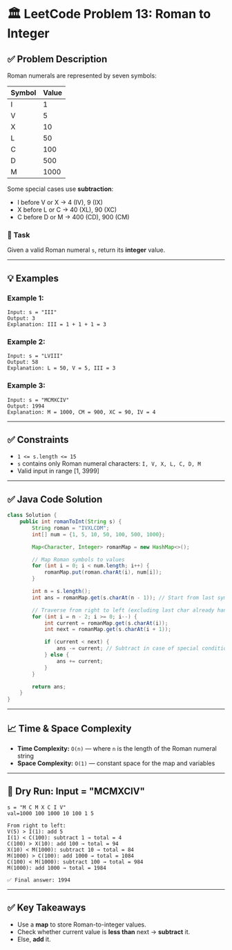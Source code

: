 # 🏛️ LeetCode Problem 13: Roman to Integer

## ✅ Problem Description

Roman numerals are represented by seven symbols:

| Symbol | Value |
| ------ | ----- |
| I      | 1     |
| V      | 5     |
| X      | 10    |
| L      | 50    |
| C      | 100   |
| D      | 500   |
| M      | 1000  |

Some special cases use **subtraction**:

* I before V or X → 4 (IV), 9 (IX)
* X before L or C → 40 (XL), 90 (XC)
* C before D or M → 400 (CD), 900 (CM)

### 🧠 Task

Given a valid Roman numeral `s`, return its **integer** value.

---

## 💡 Examples

### Example 1:

```plaintext
Input: s = "III"
Output: 3
Explanation: III = 1 + 1 + 1 = 3
```

### Example 2:

```plaintext
Input: s = "LVIII"
Output: 58
Explanation: L = 50, V = 5, III = 3
```

### Example 3:

```plaintext
Input: s = "MCMXCIV"
Output: 1994
Explanation: M = 1000, CM = 900, XC = 90, IV = 4
```

---

## ✅ Constraints

* `1 <= s.length <= 15`
* `s` contains only Roman numeral characters: `I, V, X, L, C, D, M`
* Valid input in range \[1, 3999]

---

## ✅ Java Code Solution

```java
class Solution {
    public int romanToInt(String s) {
        String roman = "IVXLCDM";
        int[] num = {1, 5, 10, 50, 100, 500, 1000};

        Map<Character, Integer> romanMap = new HashMap<>();

        // Map Roman symbols to values
        for (int i = 0; i < num.length; i++) {
            romanMap.put(roman.charAt(i), num[i]);
        }

        int n = s.length();
        int ans = romanMap.get(s.charAt(n - 1)); // Start from last symbol

        // Traverse from right to left (excluding last char already handled)
        for (int i = n - 2; i >= 0; i--) {
            int current = romanMap.get(s.charAt(i));
            int next = romanMap.get(s.charAt(i + 1));

            if (current < next) {
                ans -= current; // Subtract in case of special condition
            } else {
                ans += current;
            }
        }

        return ans;
    }
}
```

---

## 📈 Time & Space Complexity

* **Time Complexity:** `O(n)` — where `n` is the length of the Roman numeral string
* **Space Complexity:** `O(1)` — constant space for the map and variables

---

## 🧪 Dry Run: Input = "MCMXCIV"

```
s = "M C M X C I V"
val=1000 100 1000 10 100 1 5

From right to left:
V(5) > I(1): add 5
I(1) < C(100): subtract 1 → total = 4
C(100) > X(10): add 100 → total = 94
X(10) < M(1000): subtract 10 → total = 84
M(1000) > C(100): add 1000 → total = 1084
C(100) < M(1000): subtract 100 → total = 984
M(1000): add 1000 → total = 1984

✅ Final answer: 1994
```

---

## ✅ Key Takeaways

* Use a **map** to store Roman-to-integer values.
* Check whether current value is **less than** next → **subtract** it.
* Else, **add** it.

